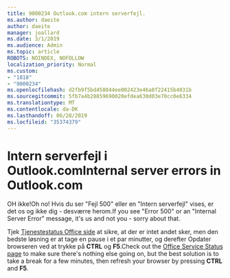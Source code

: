 ```yaml
---
title: 9000234 Outlook.com intern serverfejl.
ms.author: daeite
author: daeite
manager: joallard
ms.date: 3/1/2019
ms.audience: Admin
ms.topic: article
ROBOTS: NOINDEX, NOFOLLOW
localization_priority: Normal
ms.custom:
- "1818"
- "9000234"
ms.openlocfilehash: d2fb9f5bd458844ee002423e46a8f22415b4031b
ms.sourcegitcommit: 5fb7a4b28859690020efdea630d03e70cc0e6334
ms.translationtype: MT
ms.contentlocale: da-DK
ms.lasthandoff: 06/28/2019
ms.locfileid: "35374379"
---
```

# <a name="internal-server-errors-in-outlookcom"></a><span data-ttu-id="92e5b-102">Intern serverfejl i Outlook.com</span><span class="sxs-lookup"><span data-stu-id="92e5b-102">Internal server errors in Outlook.com</span></span>

<span data-ttu-id="92e5b-103">OH ikke!</span><span class="sxs-lookup"><span data-stu-id="92e5b-103">Oh no!</span></span> <span data-ttu-id="92e5b-104">Hvis du ser "Fejl 500" eller en "Intern serverfejl" vises, er det os og ikke dig - desværre herom.</span><span class="sxs-lookup"><span data-stu-id="92e5b-104">If you see "Error 500" or an "Internal Server Error" message, it's us and not you - sorry about that.</span></span>

<span data-ttu-id="92e5b-105">Tjek [Tjenestestatus Office side](https://portal.office.com/servicestatus) at sikre, at der er intet andet sker, men den bedste løsning er at tage en pause i et par minutter, og derefter Opdater browseren ved at trykke på **CTRL** og **F5**.</span><span class="sxs-lookup"><span data-stu-id="92e5b-105">Check out the [Office Service Status page](https://portal.office.com/servicestatus) to make sure there's nothing else going on, but the best solution is to take a break for a few minutes, then refresh your browser by pressing **CTRL** and **F5**.</span></span>